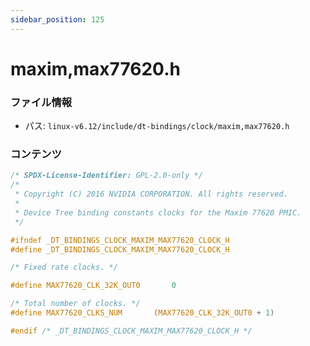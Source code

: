 ```yaml
---
sidebar_position: 125
---
```

# maxim,max77620.h

### ファイル情報

- パス: `linux-v6.12/include/dt-bindings/clock/maxim,max77620.h`

### コンテンツ

```h
/* SPDX-License-Identifier: GPL-2.0-only */
/*
 * Copyright (C) 2016 NVIDIA CORPORATION. All rights reserved.
 *
 * Device Tree binding constants clocks for the Maxim 77620 PMIC.
 */

#ifndef _DT_BINDINGS_CLOCK_MAXIM_MAX77620_CLOCK_H
#define _DT_BINDINGS_CLOCK_MAXIM_MAX77620_CLOCK_H

/* Fixed rate clocks. */

#define MAX77620_CLK_32K_OUT0		0

/* Total number of clocks. */
#define MAX77620_CLKS_NUM		(MAX77620_CLK_32K_OUT0 + 1)

#endif /* _DT_BINDINGS_CLOCK_MAXIM_MAX77620_CLOCK_H */

```
